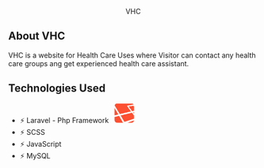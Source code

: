 

<p align="center">
VHC
</p>

## About VHC
VHC is a website for Health Care Uses where Visitor can contact any health care groups ang get experienced health care assistant.

## Technologies Used

- :zap: Laravel - Php Framework &nbsp; <img src="https://github.com/devicons/devicon/blob/master/icons/laravel/laravel-plain.svg" title="Laravel" alt="Laravel" width="40" height="40"/>&nbsp;
- :zap: SCSS
- :zap: JavaScript
- :zap: MySQL

